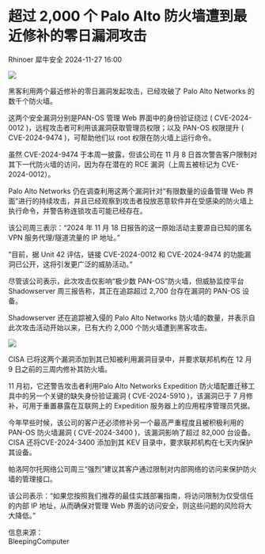 #  超过 2,000 个 Palo Alto 防火墙遭到最近修补的零日漏洞攻击   
Rhinoer  犀牛安全   2024-11-27 16:00  
  
![](https://mmbiz.qpic.cn/mmbiz_png/qvpgicaewUBndyYW7UXUuic1oZOU3DLXHrzGGf2sIrKohdM7JlPpgpGoV3tGnG1ALpqbwryc5XSianBeaHyIJHXzQ/640?wx_fmt=png&from=appmsg "")  
  
黑客利用两个最近修补的零日漏洞发起攻击，已经攻破了 Palo Alto Networks 的数千个防火墙。  
  
这两个安全漏洞分别是PAN-OS 管理 Web 界面中的身份验证绕过 ( CVE-2024-0012 )，远程攻击者可利用该漏洞获取管理员权限；以及 PAN-OS 权限提升 ( CVE-2024-9474 )，可帮助他们以 root 权限在防火墙上运行命令。  
  
虽然 CVE-2024-9474 于本周一披露，但该公司在 11 月 8 日首次警告客户限制对其下一代防火墙的访问，因为存在潜在的 RCE 漏洞（上周五被标记为 CVE-2024-0012）。  
  
Palo Alto Networks 仍在调查利用这两个漏洞针对“有限数量的设备管理 Web 界面”进行的持续攻击，并且已经观察到攻击者投放恶意软件并在受感染的防火墙上执行命令，并警告称连锁攻击可能已经存在。  
  
该公司周三表示：“2024 年 11 月 18 日报告的这一原始活动主要源自已知的匿名 VPN 服务代理/隧道流量的 IP 地址。”  
  
“目前，据 Unit 42 评估，链接 CVE-2024-0012 和 CVE-2024-9474 的功能漏洞已公开，这将引发更广泛的威胁活动。”  
  
尽管该公司表示，此次攻击仅影响“极少数 PAN-OS”防火墙，但威胁监控平台 Shadowserver 周三报告称，其正在追踪超过 2,700 台存在漏洞的 PAN-OS 设备。  
  
Shadowserver 还在追踪被入侵的 Palo Alto Networks 防火墙的数量，并表示自此次攻击活动开始以来，已有大约 2,000 个防火墙遭到黑客攻击。  
  
![](https://mmbiz.qpic.cn/mmbiz_png/qvpgicaewUBndyYW7UXUuic1oZOU3DLXHr9RApickr2brQWrljxv59yHb7lY5LY6jso7FRfpkO1Pmt8ZicL9YdGIHQ/640?wx_fmt=png&from=appmsg "")  
  
CISA 已将这两个漏洞添加到其已知被利用漏洞目录中，并要求联邦机构在 12 月 9 日之前的三周内修补其防火墙。  
  
11 月初，它还警告攻击者利用Palo Alto Networks Expedition 防火墙配置迁移工具中的另一个关键的缺失身份验证漏洞 ( CVE-2024-5910 )，该漏洞已于 7 月修补，可用于重置暴露在互联网上的 Expedition 服务器上的应用程序管理员凭据。  
  
今年早些时候，该公司的客户还必须修补另一个最高严重程度且被积极利用的 PAN-OS 防火墙漏洞 ( CVE-2024-3400 )，该漏洞影响了超过 82,000 台设备。CISA 还将CVE-2024-3400 添加到其 KEV 目录中，要求联邦机构在七天内保护其设备。  
  
帕洛阿尔托网络公司周三“强烈”建议其客户通过限制对内部网络的访问来保护防火墙的管理接口。  
  
该公司表示：“如果您按照我们推荐的最佳实践部署指南，将访问限制为仅受信任的内部 IP 地址，从而确保对管理 Web 界面的访问安全，则这些问题的风险将大大降低。”  
  
  
信息来源：  
BleepingComputer  
  
